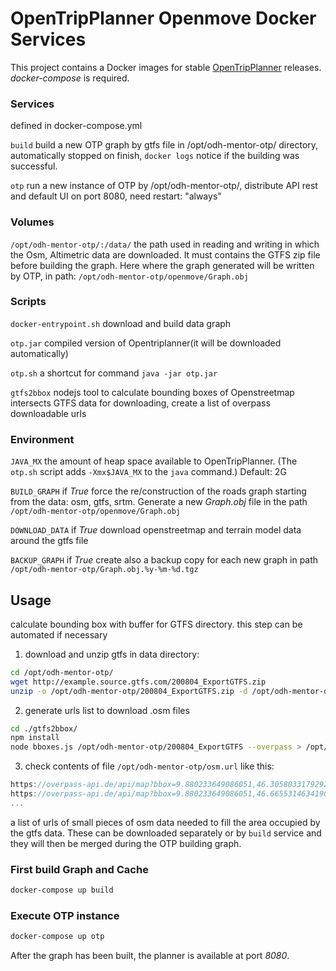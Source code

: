 
# OpenTripPlanner Openmove Docker Services

This project contains a Docker images for stable
[OpenTripPlanner](http://opentripplanner.org) releases.
*docker-compose* is required.

### Services

defined in docker-compose.yml

```build``` build a new OTP graph by gtfs file in /opt/odh-mentor-otp/ directory, automatically stopped on finish, ```docker logs``` notice if the building was successful.

```otp``` run a new instance of OTP by /opt/odh-mentor-otp/, distribute API rest and default UI on port 8080, need restart: "always"

### Volumes

```/opt/odh-mentor-otp/:/data/``` the path used in reading and writing in which the Osm, Altimetric data are downloaded. It must contains the GTFS zip file before building the graph. Here where the graph generated will be written by OTP, in path:
```/opt/odh-mentor-otp/openmove/Graph.obj```

### Scripts

```docker-entrypoint.sh``` download and build data graph

```otp.jar``` compiled version of Opentriplanner(it will be downloaded automatically)

```otp.sh``` a shortcut for command `java -jar otp.jar`

```gtfs2bbox``` nodejs tool to calculate bounding boxes of Openstreetmap intersects GTFS data for downloading, create a list of overpass downloadable urls


### Environment

```JAVA_MX``` the amount of heap space available to OpenTripPlanner. (The `otp.sh` script adds `-Xmx$JAVA_MX` to the `java` command.) Default: 2G

```BUILD_GRAPH``` if *True* force the re/construction of the roads graph starting from the data: osm, gtfs, srtm.
	Generate a new *Graph.obj* file in the path ```/opt/odh-mentor-otp/openmove/Graph.obj```

```DOWNLOAD_DATA``` if *True* download openstreetmap and terrain model data around the gtfs file

```BACKUP_GRAPH``` if *True* create also a backup copy for each new graph in path ```/opt/odh-mentor-otp/Graph.obj.%y-%m-%d.tgz```


## Usage

calculate bounding box with buffer for GTFS directory.
this step can be automated if necessary

1) download and unzip gtfs in data directory:
```bash
cd /opt/odh-mentor-otp/
wget http://example.source.gtfs.com/200804_ExportGTFS.zip
unzip -o /opt/odh-mentor-otp/200804_ExportGTFS.zip -d /opt/odh-mentor-otp/200804_ExportGTFS
```

2) generate urls list to download .osm files
```bash
cd ./gtfs2bbox/
npm install
node bboxes.js /opt/odh-mentor-otp/200804_ExportGTFS --overpass > /opt/odh-mentor-otp/osm.url
```

3) check contents of file ```/opt/odh-mentor-otp/osm.url``` like this:
```javascript
https://overpass-api.de/api/map?bbox=9.880233649086051,46.30580331792924,10.397045932724035,46.66553146341906
https://overpass-api.de/api/map?bbox=9.880233649086051,46.66553146341906,10.397045932724035,47.025259608908875
...
```
a list of urls of small pieces of osm data needed to fill the area occupied by the gtfs data.
These can be downloaded separately or by ```build``` service and they will then be merged during the OTP building graph.

### First build Graph and Cache

```bash
docker-compose up build
```

### Execute OTP instance

```bash
docker-compose up otp
```

After the graph has been built, the planner is available at port *8080*.

